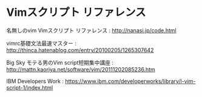 ﻿# Vimスクリプト リファレンス

名無しのvim Vimスクリプト リファレンス 
: http://nanasi.jp/code.html

vimrc基礎文法最速マスター 
: http://thinca.hatenablog.com/entry/20100205/1265307642

Big Sky モテる男のVim script短期集中講座 
: http://mattn.kaoriya.net/software/vim/20111202085236.htm

IBM Developers Work 
: https://www.ibm.com/developerworks/library/l-vim-script-1/index.html
